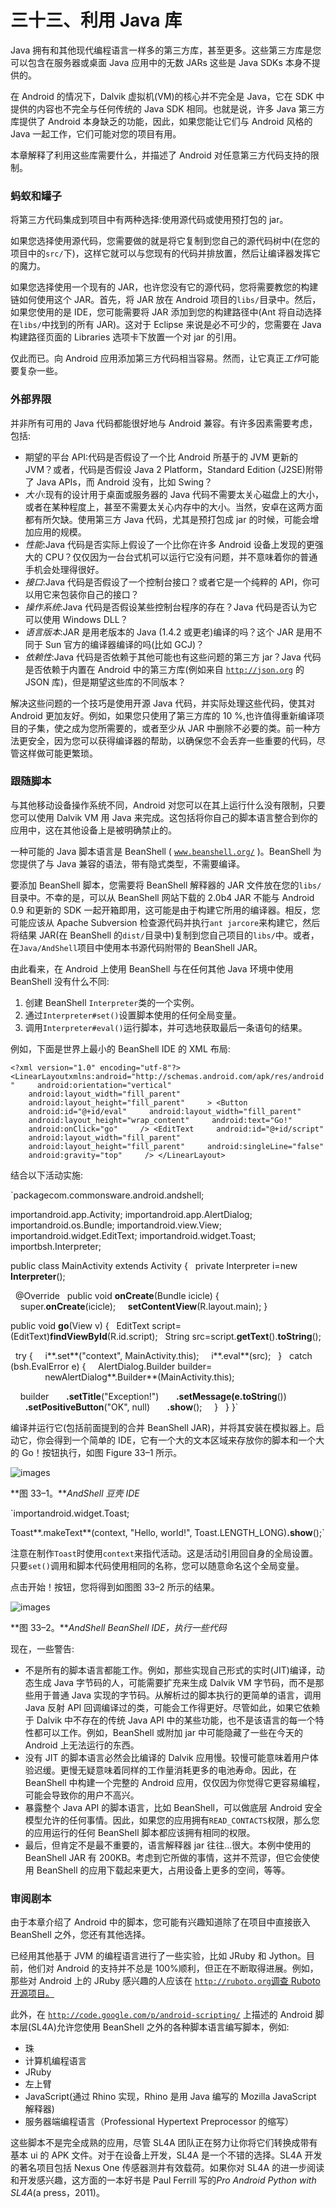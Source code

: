 # 三十三、利用 Java 库

Java 拥有和其他现代编程语言一样多的第三方库，甚至更多。这些第三方库是您可以包含在服务器或桌面 Java 应用中的无数 JARs 这些是 Java SDKs 本身不提供的。

在 Android 的情况下，Dalvik 虚拟机(VM)的核心并不完全是 Java，它在 SDK 中提供的内容也不完全与任何传统的 Java SDK 相同。也就是说，许多 Java 第三方库提供了 Android 本身缺乏的功能，因此，如果您能让它们与 Android 风格的 Java 一起工作，它们可能对您的项目有用。

本章解释了利用这些库需要什么，并描述了 Android 对任意第三方代码支持的限制。

### 蚂蚁和罐子

将第三方代码集成到项目中有两种选择:使用源代码或使用预打包的 jar。

如果您选择使用源代码，您需要做的就是将它复制到您自己的源代码树中(在您的项目中的`src/`下)，这样它就可以与您现有的代码并排放置，然后让编译器发挥它的魔力。

如果您选择使用一个现有的 JAR，也许您没有它的源代码，您将需要教您的构建链如何使用这个 JAR。首先，将 JAR 放在 Android 项目的`libs/`目录中。然后，如果您使用的是 IDE，您可能需要将 JAR 添加到您的构建路径中(Ant 将自动选择在`libs/`中找到的所有 JAR)。这对于 Eclipse 来说是必不可少的，您需要在 Java 构建路径页面的 Libraries 选项卡下放置一个对 jar 的引用。

仅此而已。向 Android 应用添加第三方代码相当容易。然而，让它真正*工作*可能要复杂一些。

### 外部界限

并非所有可用的 Java 代码都能很好地与 Android 兼容。有许多因素需要考虑，包括:

*   期望的平台 API:代码是否假设了一个比 Android 所基于的 JVM 更新的 JVM？或者，代码是否假设 Java 2 Platform，Standard Edition (J2SE)附带了 Java APIs，而 Android 没有，比如 Swing？
*   *大小*:现有的设计用于桌面或服务器的 Java 代码不需要太关心磁盘上的大小，或者在某种程度上，甚至不需要太关心内存中的大小。当然，安卓在这两方面都有所欠缺。使用第三方 Java 代码，尤其是预打包成 jar 的时候，可能会增加应用的规模。
*   *性能*:Java 代码是否实际上假设了一个比你在许多 Android 设备上发现的更强大的 CPU？仅仅因为一台台式机可以运行它没有问题，并不意味着你的普通手机会处理得很好。
*   *接口*:Java 代码是否假设了一个控制台接口？或者它是一个纯粹的 API，你可以用它来包装你自己的接口？
*   *操作系统*:Java 代码是否假设某些控制台程序的存在？Java 代码是否认为它可以使用 Windows DLL？
*   *语言版本*:JAR 是用老版本的 Java (1.4.2 或更老)编译的吗？这个 JAR 是用不同于 Sun 官方的编译器编译的吗(比如 GCJ)？
*   *依赖性*:Java 代码是否依赖于其他可能也有这些问题的第三方 jar？Java 代码是否依赖于内置在 Android 中的第三方库(例如来自 [`http://json.org`](http://json.org) 的 JSON 库)，但是期望这些库的不同版本？

解决这些问题的一个技巧是使用开源 Java 代码，并实际处理这些代码，使其对 Android 更加友好。例如，如果您只使用了第三方库的 10 %,也许值得重新编译项目的子集，使之成为您所需要的，或者至少从 JAR 中删除不必要的类。前一种方法更安全，因为您可以获得编译器的帮助，以确保您不会丢弃一些重要的代码，尽管这样做可能更繁琐。

### 跟随脚本

与其他移动设备操作系统不同，Android 对您可以在其上运行什么没有限制，只要您可以使用 Dalvik VM 用 Java 来完成。这包括将你自己的脚本语言整合到你的应用中，这在其他设备上是被明确禁止的。

一种可能的 Java 脚本语言是 BeanShell ( [`www.beanshell.org/`](http://www.beanshell.org/) )。BeanShell 为您提供了与 Java 兼容的语法，带有隐式类型，不需要编译。

要添加 BeanShell 脚本，您需要将 BeanShell 解释器的 JAR 文件放在您的`libs/`目录中。不幸的是，可以从 BeanShell 网站下载的 2.0b4 JAR 不能与 Android 0.9 和更新的 SDK 一起开箱即用，这可能是由于构建它所用的编译器。相反，您可能应该从 Apache Subversion 检查源代码并执行`ant jarcore`来构建它，然后将结果 JAR(在 BeanShell 的`dist/`目录中)复制到您自己项目的`libs/`中。或者，在`Java/AndShell`项目中使用本书源代码附带的 BeanShell JAR。

由此看来，在 Android 上使用 BeanShell 与在任何其他 Java 环境中使用 BeanShell 没有什么不同:

1.  创建 BeanShell `Interpreter`类的一个实例。
2.  通过`Interpreter#set()`设置脚本使用的任何全局变量。
3.  调用`Interpreter#eval()`运行脚本，并可选地获取最后一条语句的结果。

例如，下面是世界上最小的 BeanShell IDE 的 XML 布局:

`<?xml version="1.0" encoding="utf-8"?>
<LinearLayoutxmlns:android="http://schemas.android.com/apk/res/android"
    android:orientation="vertical"
    android:layout_width="fill_parent"
    android:layout_height="fill_parent"
    >
<Button
    android:id="@+id/eval"
    android:layout_width="fill_parent"
    android:layout_height="wrap_content"
    android:text="Go!"
    android:onClick="go"
    />
<EditText
    android:id="@+id/script"
    android:layout_width="fill_parent"
    android:layout_height="fill_parent"
    android:singleLine="false"
    android:gravity="top"
    />
</LinearLayout>`

结合以下活动实施:

`packagecom.commonsware.android.andshell;

importandroid.app.Activity;
importandroid.app.AlertDialog;
importandroid.os.Bundle;
importandroid.view.View;
importandroid.widget.EditText;
importandroid.widget.Toast;
importbsh.Interpreter;

public class MainActivity extends Activity {
  private Interpreter i=new **Interpreter**();

  @Override
  public void **onCreate**(Bundle icicle) {
    super.**onCreate**(icicle);
    **setContentView**(R.layout.main);
}

public void **go**(View v) {
  EditText script=(EditText)**findViewById**(R.id.script);
  String src=script.**getText**().**toString**();

  try {
    i**.set**("context", MainActivity.this);
    i**.eval**(src);
  }
  catch (bsh.EvalError e) {
    AlertDialog.Builder builder=
              newAlertDialog**.Builder**(MainActivity.this);

    builder
      **.setTitle**("Exception!")
      **.setMessage(e.toString**())
      **.setPositiveButton**("OK", null)
      **.show**();
    }
  }
}`

编译并运行它(包括前面提到的合并 BeanShell JAR)，并将其安装在模拟器上。启动它，你会得到一个简单的 IDE，它有一个大的文本区域来存放你的脚本和一个大的 Go！按钮执行，如图 Figure 33–1 所示。

![images](img/3301.jpg)

**图 33–1。***AndShell 豆壳 IDE*

`importandroid.widget.Toast;

Toast**.makeText**(context, "Hello, world!", Toast.LENGTH_LONG)**.show**();`

注意在制作`Toast`时使用`context`来指代活动。这是活动引用回自身的全局设置。只要`set()`调用和脚本代码使用相同的名称，您可以随意命名这个全局变量。

点击开始！按钮，您将得到如图图 33–2 所示的结果。

![images](img/3302.jpg)

**图 33–2。***AndShell BeanShell IDE，执行一些代码*

现在，一些警告:

*   不是所有的脚本语言都能工作。例如，那些实现自己形式的实时(JIT)编译，动态生成 Java 字节码的人，可能需要扩充来生成 Dalvik VM 字节码，而不是那些用于普通 Java 实现的字节码。从解析过的脚本执行的更简单的语言，调用 Java 反射 API 回调编译过的类，可能会工作得更好。尽管如此，如果它依赖于 Dalvik 中不存在的传统 Java API 中的某些功能，也不是该语言的每一个特性都可以工作。例如，BeanShell 或附加 jar 中可能隐藏了一些在今天的 Android 上无法运行的东西。
*   没有 JIT 的脚本语言必然会比编译的 Dalvik 应用慢。较慢可能意味着用户体验迟缓。更慢无疑意味着同样的工作量消耗更多的电池寿命。因此，在 BeanShell 中构建一个完整的 Android 应用，仅仅因为你觉得它更容易编程，可能会导致你的用户不高兴。
*   暴露整个 Java API 的脚本语言，比如 BeanShell，可以做底层 Android 安全模型允许的任何事情。因此，如果您的应用拥有`READ_CONTACTS`权限，那么您的应用运行的任何 BeanShell 脚本都应该拥有相同的权限。
*   最后，但肯定不是最不重要的，语言解释器 jar 往往…很大。本例中使用的 BeanShell JAR 有 200KB。考虑到它所做的事情，这并不荒谬，但它会使使用 BeanShell 的应用下载起来更大，占用设备上更多的空间，等等。

### 审阅剧本

由于本章介绍了 Android 中的脚本，您可能有兴趣知道除了在项目中直接嵌入 BeanShell 之外，您还有其他选择。

已经用其他基于 JVM 的编程语言进行了一些实验，比如 JRuby 和 Jython。目前，他们对 Android 的支持并不总是 100%顺利，但正在不断取得进展。例如，那些对 Android 上的 JRuby 感兴趣的人应该在 [`http://ruboto.org`调查 Ruboto 开源项目。](http://ruboto.org)

此外，在 [`http://code.google.com/p/android-scripting/`](http://code.google.com/p/android-scripting/) 上描述的 Android 脚本层(SL4A)允许您使用 BeanShell 之外的各种脚本语言编写脚本，例如:

*   珠
*   计算机编程语言
*   JRuby
*   左上臂
*   JavaScript(通过 Rhino 实现，Rhino 是用 Java 编写的 Mozilla JavaScript 解释器)
*   服务器端编程语言（Professional Hypertext Preprocessor 的缩写）

这些脚本不是完全成熟的应用，尽管 SL4A 团队正在努力让你将它们转换成带有基本 ui 的 APK 文件。对于在设备上开发，SL4A 是一个不错的选择。SL4A 开发的著名项目包括 Nexus One 传感器测井有效载荷。如果你对 SL4A 的进一步阅读和开发感兴趣，这方面的一本好书是 Paul Ferrill 写的*Pro Android Python with SL4A*(a press，2011)。